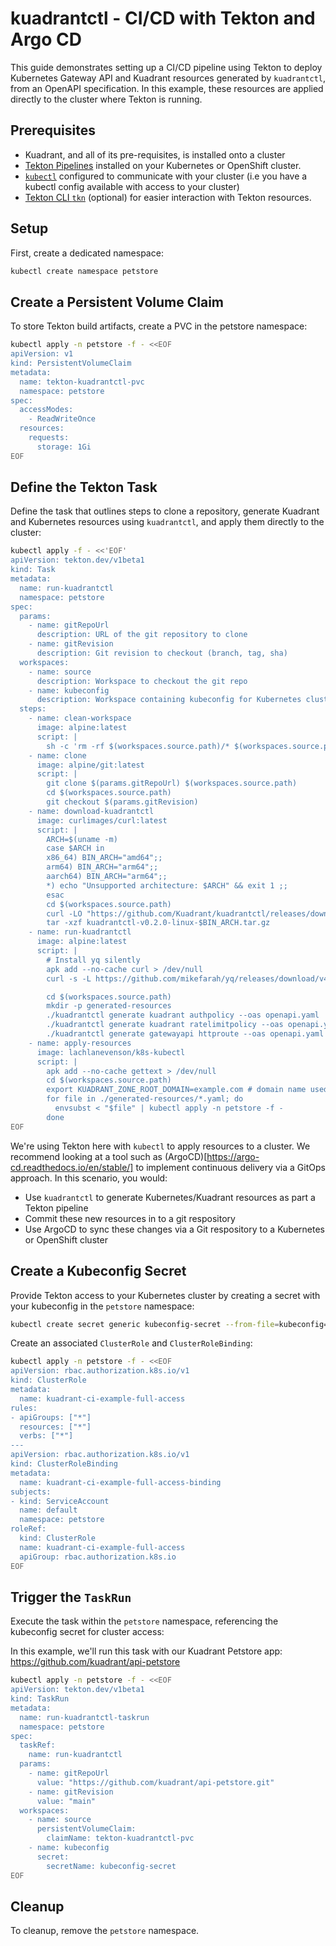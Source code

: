 # kuadrantctl - CI/CD with Tekton and Argo CD

This guide demonstrates setting up a CI/CD pipeline using Tekton to deploy Kubernetes Gateway API and Kuadrant resources generated by `kuadrantctl`, from an OpenAPI specification. In this example, these resources are applied directly to the cluster where Tekton is running.

## Prerequisites

- Kuadrant, and all of its pre-requisites, is installed onto a cluster
- [Tekton Pipelines](https://tekton.dev/) installed on your Kubernetes or OpenShift cluster.
- [`kubectl`](https://kubernetes.io/docs/reference/kubectl/) configured to communicate with your cluster (i.e you have a kubectl config available with access to your cluster)
- [Tekton CLI `tkn`](https://tekton.dev/docs/cli/) (optional) for easier interaction with Tekton resources.

## Setup

First, create a dedicated namespace:

```bash
kubectl create namespace petstore
```

## Create a Persistent Volume Claim

To store Tekton build artifacts, create a PVC in the petstore namespace:

```bash
kubectl apply -n petstore -f - <<EOF
apiVersion: v1
kind: PersistentVolumeClaim
metadata:
  name: tekton-kuadrantctl-pvc
  namespace: petstore
spec:
  accessModes:
    - ReadWriteOnce
  resources:
    requests:
      storage: 1Gi
EOF
```

## Define the Tekton Task

Define the task that outlines steps to clone a repository, generate Kuadrant and Kubernetes resources using `kuadrantctl`, and apply them directly to the cluster:

```bash
kubectl apply -f - <<'EOF'
apiVersion: tekton.dev/v1beta1
kind: Task
metadata:
  name: run-kuadrantctl
  namespace: petstore
spec:
  params:
    - name: gitRepoUrl
      description: URL of the git repository to clone
    - name: gitRevision
      description: Git revision to checkout (branch, tag, sha)
  workspaces:
    - name: source
      description: Workspace to checkout the git repo
    - name: kubeconfig
      description: Workspace containing kubeconfig for Kubernetes cluster access
  steps:
    - name: clean-workspace
      image: alpine:latest
      script: |
        sh -c 'rm -rf $(workspaces.source.path)/* $(workspaces.source.path)/.[!.]* $(workspaces.source.path)/..?*'
    - name: clone
      image: alpine/git:latest
      script: |
        git clone $(params.gitRepoUrl) $(workspaces.source.path)
        cd $(workspaces.source.path)
        git checkout $(params.gitRevision)
    - name: download-kuadrantctl
      image: curlimages/curl:latest
      script: |
        ARCH=$(uname -m)
        case $ARCH in
        x86_64) BIN_ARCH="amd64";;
        arm64) BIN_ARCH="arm64";;
        aarch64) BIN_ARCH="arm64";;
        *) echo "Unsupported architecture: $ARCH" && exit 1 ;;
        esac
        cd $(workspaces.source.path)
        curl -LO "https://github.com/Kuadrant/kuadrantctl/releases/download/v0.2.0/kuadrantctl-v0.2.0-linux-$BIN_ARCH.tar.gz"
        tar -xzf kuadrantctl-v0.2.0-linux-$BIN_ARCH.tar.gz
    - name: run-kuadrantctl
      image: alpine:latest
      script: |
        # Install yq silently
        apk add --no-cache curl > /dev/null
        curl -s -L https://github.com/mikefarah/yq/releases/download/v4.6.1/yq_linux_arm64 -o /usr/bin/yq > /dev/null && chmod +x /usr/bin/yq

        cd $(workspaces.source.path)
        mkdir -p generated-resources
        ./kuadrantctl generate kuadrant authpolicy --oas openapi.yaml | yq eval -P | tee generated-resources/authpolicy.yaml
        ./kuadrantctl generate kuadrant ratelimitpolicy --oas openapi.yaml | yq eval -P | tee generated-resources/ratelimitpolicy.yaml
        ./kuadrantctl generate gatewayapi httproute --oas openapi.yaml | yq eval -P | tee generated-resources/httproute.yaml
    - name: apply-resources
      image: lachlanevenson/k8s-kubectl
      script: |
        apk add --no-cache gettext > /dev/null
        cd $(workspaces.source.path)
        export KUADRANT_ZONE_ROOT_DOMAIN=example.com # domain name used in the HTTPRoute for the petstore sample app
        for file in ./generated-resources/*.yaml; do
          envsubst < "$file" | kubectl apply -n petstore -f - 
        done
EOF
```

We're using Tekton here with `kubectl` to apply resources to a cluster. We recommend looking at a tool such as (ArgoCD)[https://argo-cd.readthedocs.io/en/stable/] to implement continuous delivery via a GitOps approach. In this scenario, you would:

- Use `kuadrantctl` to generate Kubernetes/Kuadrant resources as part a Tekton pipeline
- Commit these new resources in to a git respository
- Use ArgoCD to sync these changes via a Git respository to a Kubernetes or OpenShift cluster

## Create a Kubeconfig Secret

Provide Tekton access to your Kubernetes cluster by creating a secret with your kubeconfig in the `petstore` namespace:

```bash
kubectl create secret generic kubeconfig-secret --from-file=kubeconfig=/path/to/.kube/config -n petstore
```

Create an associated `ClusterRole` and `ClusterRoleBinding`:

```bash
kubectl apply -n petstore -f - <<EOF
apiVersion: rbac.authorization.k8s.io/v1
kind: ClusterRole
metadata:
  name: kuadrant-ci-example-full-access
rules:
- apiGroups: ["*"]
  resources: ["*"]
  verbs: ["*"]
---
apiVersion: rbac.authorization.k8s.io/v1
kind: ClusterRoleBinding
metadata:
  name: kuadrant-ci-example-full-access-binding
subjects:
- kind: ServiceAccount
  name: default
  namespace: petstore
roleRef:
  kind: ClusterRole
  name: kuadrant-ci-example-full-access
  apiGroup: rbac.authorization.k8s.io
EOF
```

## Trigger the `TaskRun`

Execute the task within the `petstore` namespace, referencing the kubeconfig secret for cluster access:

In this example, we'll run this task with our Kuadrant Petstore app: https://github.com/kuadrant/api-petstore

```bash
kubectl apply -n petstore -f - <<EOF
apiVersion: tekton.dev/v1beta1
kind: TaskRun
metadata:
  name: run-kuadrantctl-taskrun
  namespace: petstore
spec:
  taskRef:
    name: run-kuadrantctl
  params:
    - name: gitRepoUrl
      value: "https://github.com/kuadrant/api-petstore.git"
    - name: gitRevision
      value: "main"
  workspaces:
    - name: source
      persistentVolumeClaim:
        claimName: tekton-kuadrantctl-pvc
    - name: kubeconfig
      secret:
        secretName: kubeconfig-secret
EOF
```

## Cleanup

To cleanup, remove the `petstore` namespace.